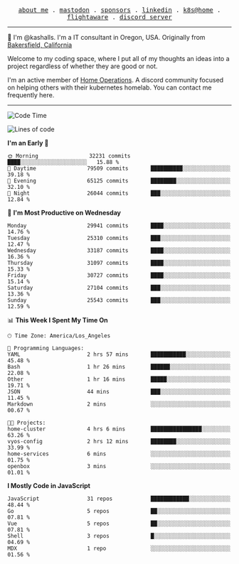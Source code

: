 <p align="center">
  <samp>
    <a href="https://jordanjones.org/">about me</a> .
    <a rel="me" href="https://mastodon.social/@kashall">mastodon</a> .
    <a href="https://github.com/sponsors/kashalls">sponsors</a> .
    <a href="https://linkedin.com/in/jordpjones">linkedin</a> .
    <a href="https://github.com/kashalls/home-cluster">k8s@home</a> .
    <a href="https://flightaware.com/adsb/stats/user/kashalls">flightaware</a> .
    <a href="https://discord.gg/V2WrCfqba9">discord server</a>
  </samp>
</p>

----------------------------------------------------------------

:wave: I'm @kashalls. I'm a IT consultant in Oregon, USA. Originally from [Bakersfield, California](https://maps.app.goo.gl/QQMtywTWghpXB6Tu6)

Welcome to my coding space, where I put all of my thoughts an ideas into a project regardless of whether they are good or not.

I'm an active member of [Home Operations](https://discord.gg/home-operations). A discord community focused on helping others with their kubernetes homelab. You can contact me frequently here.

----------------------------------------------------------------
<!--START_SECTION:waka-->
![Code Time](http://img.shields.io/badge/Code%20Time-1%2C956%20hrs%2013%20mins-blue)

![Lines of code](https://img.shields.io/badge/From%20Hello%20World%20I%27ve%20Written-17.9%20million%20lines%20of%20code-blue)

**I'm an Early 🐤** 

```text
🌞 Morning                32231 commits       ████░░░░░░░░░░░░░░░░░░░░░   15.88 % 
🌆 Daytime                79509 commits       ██████████░░░░░░░░░░░░░░░   39.18 % 
🌃 Evening                65125 commits       ████████░░░░░░░░░░░░░░░░░   32.10 % 
🌙 Night                  26044 commits       ███░░░░░░░░░░░░░░░░░░░░░░   12.84 % 
```
📅 **I'm Most Productive on Wednesday** 

```text
Monday                   29941 commits       ████░░░░░░░░░░░░░░░░░░░░░   14.76 % 
Tuesday                  25310 commits       ███░░░░░░░░░░░░░░░░░░░░░░   12.47 % 
Wednesday                33187 commits       ████░░░░░░░░░░░░░░░░░░░░░   16.36 % 
Thursday                 31097 commits       ████░░░░░░░░░░░░░░░░░░░░░   15.33 % 
Friday                   30727 commits       ████░░░░░░░░░░░░░░░░░░░░░   15.14 % 
Saturday                 27104 commits       ███░░░░░░░░░░░░░░░░░░░░░░   13.36 % 
Sunday                   25543 commits       ███░░░░░░░░░░░░░░░░░░░░░░   12.59 % 
```


📊 **This Week I Spent My Time On** 

```text
🕑︎ Time Zone: America/Los_Angeles

💬 Programming Languages: 
YAML                     2 hrs 57 mins       ███████████░░░░░░░░░░░░░░   45.48 % 
Bash                     1 hr 26 mins        ██████░░░░░░░░░░░░░░░░░░░   22.08 % 
Other                    1 hr 16 mins        █████░░░░░░░░░░░░░░░░░░░░   19.71 % 
JSON                     44 mins             ███░░░░░░░░░░░░░░░░░░░░░░   11.45 % 
Markdown                 2 mins              ░░░░░░░░░░░░░░░░░░░░░░░░░   00.67 % 

🐱‍💻 Projects: 
home-cluster             4 hrs 6 mins        ████████████████░░░░░░░░░   63.26 % 
vyos-config              2 hrs 12 mins       ████████░░░░░░░░░░░░░░░░░   33.99 % 
home-services            6 mins              ░░░░░░░░░░░░░░░░░░░░░░░░░   01.75 % 
openbox                  3 mins              ░░░░░░░░░░░░░░░░░░░░░░░░░   01.01 % 
```

**I Mostly Code in JavaScript** 

```text
JavaScript               31 repos            ████████████░░░░░░░░░░░░░   48.44 % 
Go                       5 repos             ██░░░░░░░░░░░░░░░░░░░░░░░   07.81 % 
Vue                      5 repos             ██░░░░░░░░░░░░░░░░░░░░░░░   07.81 % 
Shell                    3 repos             █░░░░░░░░░░░░░░░░░░░░░░░░   04.69 % 
MDX                      1 repo              ░░░░░░░░░░░░░░░░░░░░░░░░░   01.56 % 
```




<!--END_SECTION:waka-->